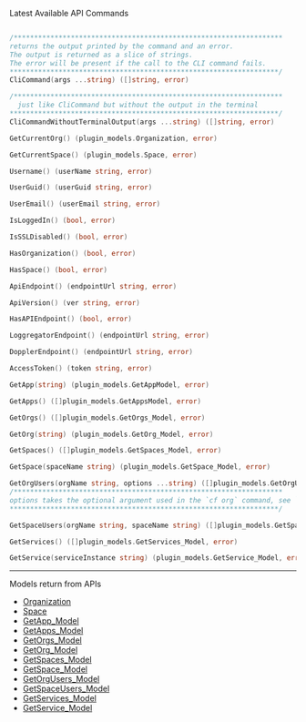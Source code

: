 
Latest Available API Commands
```go

/******************************************************************
returns the output printed by the command and an error.
The output is returned as a slice of strings.
The error will be present if the call to the CLI command fails.
******************************************************************/
CliCommand(args ...string) ([]string, error)

/******************************************************************
  just like CliCommand but without the output in the terminal
******************************************************************/  
CliCommandWithoutTerminalOutput(args ...string) ([]string, error)

GetCurrentOrg() (plugin_models.Organization, error)

GetCurrentSpace() (plugin_models.Space, error)

Username() (userName string, error)

UserGuid() (userGuid string, error)

UserEmail() (userEmail string, error)

IsLoggedIn() (bool, error)

IsSSLDisabled() (bool, error)

HasOrganization() (bool, error)

HasSpace() (bool, error)

ApiEndpoint() (endpointUrl string, error)

ApiVersion() (ver string, error)

HasAPIEndpoint() (bool, error)

LoggregatorEndpoint() (endpointUrl string, error)

DopplerEndpoint() (endpointUrl string, error)

AccessToken() (token string, error)

GetApp(string) (plugin_models.GetAppModel, error)

GetApps() ([]plugin_models.GetAppsModel, error)

GetOrgs() ([]plugin_models.GetOrgs_Model, error)

GetOrg(string) (plugin_models.GetOrg_Model, error)

GetSpaces() ([]plugin_models.GetSpaces_Model, error)

GetSpace(spaceName string) (plugin_models.GetSpace_Model, error)

GetOrgUsers(orgName string, options ...string) ([]plugin_models.GetOrgUsers_Model, error)
/******************************************************************
options takes the optional argument used in the `cf org` command, see `cf org -h`
******************************************************************/

GetSpaceUsers(orgName string, spaceName string) ([]plugin_models.GetSpaceUsers_Model, error)

GetServices() ([]plugin_models.GetServices_Model, error)

GetService(serviceInstance string) (plugin_models.GetService_Model, error)
```
---
Models return from APIs
- [Organization](https://github.com/cloudfoundry/cli/blob/master/plugin/models/get_current_org.go#L3)
- [Space](https://github.com/cloudfoundry/cli/blob/master/plugin/models/get_current_space.go#L3)
- [GetApp_Model](https://github.com/cloudfoundry/cli/blob/master/plugin/models/get_app.go#L5)
- [GetApps_Model](https://github.com/cloudfoundry/cli/blob/master/plugin/models/get_apps.go#L3)
- [GetOrgs_Model](https://github.com/cloudfoundry/cli/blob/master/plugin/models/get_orgs.go#L3)
- [GetOrg_Model](https://github.com/cloudfoundry/cli/blob/master/plugin/models/get_current_space.go#L3)
- [GetSpaces_Model](https://github.com/cloudfoundry/cli/blob/master/plugin/models/get_space_users.go#L3)
- [GetSpace_Model](https://github.com/cloudfoundry/cli/blob/master/plugin/models/get_space.go#L3)
- [GetOrgUsers_Model](https://github.com/cloudfoundry/cli/blob/master/plugin/models/get_org_users.go#L3)
- [GetSpaceUsers_Model](https://github.com/cloudfoundry/cli/blob/master/plugin/models/get_spaces.go#L3)
- [GetServices_Model](https://github.com/cloudfoundry/cli/blob/master/plugin/models/get_services.go#L3)
- [GetService_Model](https://github.com/cloudfoundry/cli/blob/master/plugin/models/get_service.go#L3)
